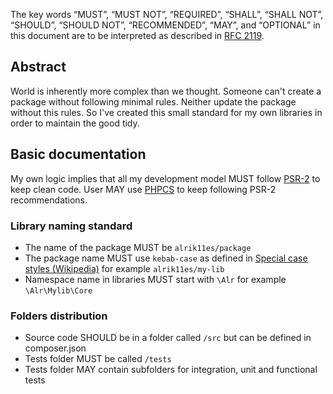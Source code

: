 The key words “MUST”, “MUST NOT”, “REQUIRED”, “SHALL”, “SHALL NOT”, “SHOULD”, “SHOULD NOT”, “RECOMMENDED”, “MAY”, and “OPTIONAL” in this document are to be interpreted as described in [RFC 2119](https://www.ietf.org/rfc/rfc2119.txt).

## Abstract
World is inherently more complex than we thought. Someone can't create a package without following minimal rules. Neither update the package without this rules. So I've created this small standard for my own libraries in order to maintain the good tidy.

## Basic documentation
My own logic implies that all my development model MUST follow [PSR-2](https://www.php-fig.org/psr/psr-2/) to keep clean code. User MAY use [PHPCS](https://github.com/squizlabs/PHP_CodeSniffer) to keep following PSR-2 recommendations.

### Library naming standard
* The name of the package MUST be `alrik11es/package`
* The package name MUST use `kebab-case` as defined in [Special case styles (Wikipedia)](https://en.wikipedia.org/wiki/Letter_case#Special_case_styles) for example `alrik11es/my-lib`
* Namespace name in libraries MUST start with `\Alr` for example `\Alr\Mylib\Core`

### Folders distribution
* Source code SHOULD be in a folder called `/src` but can be defined in composer.json
* Tests folder MUST be called `/tests`
* Tests folder MAY contain subfolders for integration, unit and functional tests
